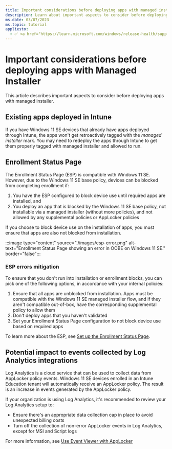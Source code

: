 ```yaml
---
title: Important considerations before deploying apps with managed installer
description: Learn about important aspects to consider before deploying apps with managed installer.
ms.date: 03/07/2023
ms.topic: tutorial
appliesto:
  - ✅ <a href="https://learn.microsoft.com/windows/release-health/supported-versions-windows-client" target="_blank">Windows 11 SE, version 22H2 and later</a>
---
```


# Important considerations before deploying apps with Managed Installer

This article describes important aspects to consider before deploying apps with managed installer.

## Existing apps deployed in Intune

If you have Windows 11 SE devices that already have apps deployed through Intune, the apps won't get retroactively tagged with the *managed installer* mark. You may need to redeploy the apps through Intune to get them properly tagged with managed installer and allowed to run.

## Enrollment Status Page

The Enrollment Status Page (ESP) is compatible with Windows 11 SE. However, due to the Windows 11 SE base policy, devices can be blocked from completing enrollment if:

1. You have the ESP configured to block device use until required apps are installed, and
2. You deploy an app that is blocked by the Windows 11 SE base policy, not installable via a managed installer (without more policies), and not allowed by any supplemental policies or AppLocker policies
<!--
For example, if you deploy a UWP LOB app but haven't deployed a supplemental policy to allow the app, ESP will fail.-->

If you choose to block device use on the installation of apps, you must ensure that apps are also not blocked from installation.

:::image type="content" source="./images/esp-error.png" alt-text="Enrollment Status Page showing an error in OOBE on Windows 11 SE." border="false":::

### ESP errors mitigation

To ensure that you don't run into installation or enrollment blocks, you can pick one of the following options, in accordance with your internal policies:

1. Ensure that all apps are unblocked from installation. Apps must be compatible with the Windows 11 SE managed installer flow, and if they aren't compatible out-of-box, have the corresponding supplemental policy to allow them
2. Don't deploy apps that you haven't validated
3. Set your Enrollment Status Page configuration to not block device use based on required apps

To learn more about the ESP, see [Set up the Enrollment Status Page][MEM-1].

## Potential impact to events collected by Log Analytics integrations

Log Analytics is a cloud service that can be used to collect data from AppLocker policy events. Windows 11 SE devices enrolled in an Intune Education tenant will automatically receive an AppLocker policy. The result is an increase in events generated by the AppLocker policy.

If your organization is using Log Analytics, it's recommended to review your Log Analytics setup to:

- Ensure there's an appropriate data collection cap in place to avoid unexpected billing costs
- Turn off the collection of non-error AppLocker events in Log Analytics, except for MSI and Script logs

For more information, see [Use Event Viewer with AppLocker][WIN-1]

[MEM-1]: /mem/intune/enrollment/windows-enrollment-status
[WIN-1]: /windows/security/threat-protection/windows-defender-application-control/applocker/using-event-viewer-with-applocker